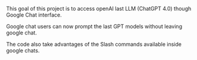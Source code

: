 This goal of this project is to access openAI last LLM (ChatGPT 4.0) though Google Chat interface.

Google chat users can now prompt the last GPT models without leaving google chat.

The code also take advantages of the Slash commands available inside google chats.

